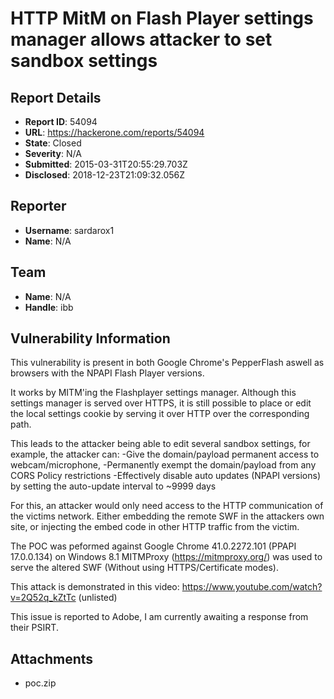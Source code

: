# HTTP MitM on Flash Player settings manager allows attacker to set sandbox settings

## Report Details
- **Report ID**: 54094
- **URL**: https://hackerone.com/reports/54094
- **State**: Closed
- **Severity**: N/A
- **Submitted**: 2015-03-31T20:55:29.703Z
- **Disclosed**: 2018-12-23T21:09:32.056Z

## Reporter
- **Username**: sardarox1
- **Name**: N/A

## Team
- **Name**: N/A
- **Handle**: ibb

## Vulnerability Information
This vulnerability is present in both Google Chrome's PepperFlash aswell as browsers
with the NPAPI Flash Player versions.

It works by MITM'ing the Flashplayer settings manager.
Although this settings manager is served over HTTPS, it is still
possible to place or edit the local settings cookie by serving it over
HTTP over the corresponding path. 

This leads to the attacker being able to edit several sandbox settings, for example, the attacker can:
  -Give the domain/payload permanent access to webcam/microphone,
  -Permanently exempt the domain/payload from any CORS Policy restrictions
  -Effectively disable auto updates (NPAPI versions) by setting the auto-update interval to ~9999 days

For this, an attacker would only need access to the HTTP communication
of the victims network. Either embedding the remote SWF in the attackers own site, or injecting the embed code in other HTTP traffic from the victim.

The POC was peformed against Google Chrome 41.0.2272.101 (PPAPI 17.0.0.134) on Windows 8.1
MITMProxy (https://mitmproxy.org/) was used to serve the altered SWF (Without using HTTPS/Certificate modes).

This attack is demonstrated in this video: https://www.youtube.com/watch?v=2Q52q_kZtTc (unlisted)

This issue is reported to Adobe, I am currently awaiting a response from their PSIRT.

## Attachments
- poc.zip
